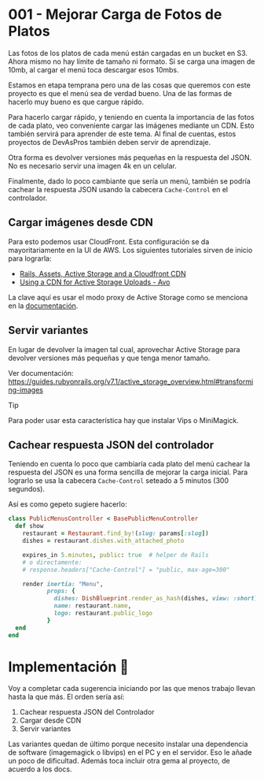 # 001 - Mejorar Carga de Fotos de Platos

Las fotos de los platos de cada menú están cargadas en un bucket en S3. Ahora mismo no hay límite de tamaño ni formato. Si se carga una imagen de 10mb, al cargar el menú toca descargar esos 10mbs.

Estamos en etapa temprana pero una de las cosas que queremos con este proyecto es que el menú sea de verdad bueno. Una de las formas de hacerlo muy bueno es que cargue rápido.

Para hacerlo cargar rápido, y teniendo en cuenta la importancia de las fotos de cada plato, veo conveniente cargar las imágenes mediante un CDN. Esto también servirá para aprender de este tema. Al final de cuentas, estos proyectos de DevAsPros también deben servir de aprendizaje.

Otra forma es devolver versiones más pequeñas en la respuesta del JSON. No es necesario servir una imagen 4k en un celular.

Finalmente, dado lo poco cambiante que sería un menú, también se podría cachear la respuesta JSON usando la cabecera `Cache-Control` en el controlador.

## Cargar imágenes desde CDN

Para esto podemos usar CloudFront. Esta configuración se da mayoritariamente en la UI de AWS. Los siguientes tutoriales sirven de inicio para lograrla:

- [Rails, Assets, Active Storage and a Cloudfront CDN](https://headey.net/rails-assets-active-storage-and-a-cloudfront-cdn)
- [Using a CDN for Active Storage Uploads - Avo](https://avohq.io/blog/cdn-for-active-storage-uploads)

La clave aquí es usar el modo proxy de Active Storage como se menciona en la [documentación](https://guides.rubyonrails.org/v7.1/active_storage_overview.html#putting-a-cdn-in-front-of-active-storage).

## Servir variantes 

En lugar de devolver la imagen tal cual, aprovechar Active Storage para devolver versiones más pequeñas y que tenga menor tamaño.

Ver documentación: https://guides.rubyonrails.org/v7.1/active_storage_overview.html#transforming-images

> [!Tip]
> Para poder usar esta característica hay que instalar Vips o MiniMagick.

## Cachear respuesta JSON del controlador

Teniendo en cuenta lo poco que cambiaría cada plato del menú cachear la respuesta del JSON es una forma sencilla de mejorar la carga inicial. Para lograrlo se usa la cabecera `Cache-Control` seteado a 5 minutos (300 segundos).

Así es como gepeto sugiere hacerlo:
```ruby
class PublicMenusController < BasePublicMenuController
  def show
    restaurant = Restaurant.find_by!(slug: params[:slug])
    dishes = restaurant.dishes.with_attached_photo

    expires_in 5.minutes, public: true  # helper de Rails
    # o directamente:
    # response.headers["Cache-Control"] = "public, max-age=300"

    render inertia: "Menu",
           props: {
             dishes: DishBlueprint.render_as_hash(dishes, view: :short),
             name: restaurant.name,
             logo: restaurant.public_logo
           }
  end
end
```

# Implementación 🚧

Voy a completar cada sugerencia iniciando por las que menos trabajo llevan hasta la que más. El orden sería así:

1. Cachear respuesta JSON del Controlador
2. Cargar desde CDN
3. Servir variantes

Las variantes quedan de último porque necesito instalar una dependencia de software (imagemagick o libvips) en el PC y en el servidor. Eso le añade un poco de dificultad. Además toca incluir otra gema al proyecto, de acuerdo a los docs.